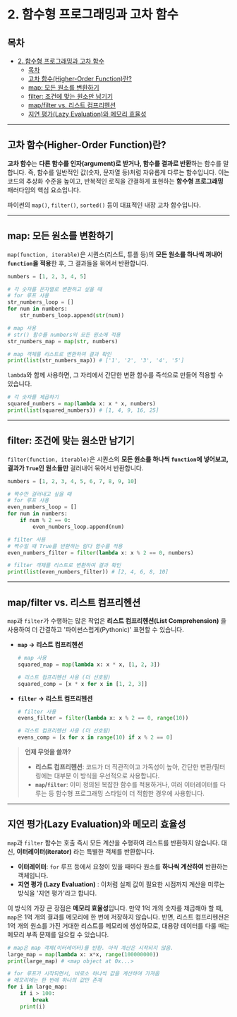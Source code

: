 # 2. 함수형 프로그래밍과 고차 함수

## 목차
- [2. 함수형 프로그래밍과 고차 함수](#2-함수형-프로그래밍과-고차-함수)
  - [목차](#목차)
  - [고차 함수(Higher-Order Function)란?](#고차-함수higher-order-function란)
  - [map: 모든 원소를 변환하기](#map-모든-원소를-변환하기)
  - [filter: 조건에 맞는 원소만 남기기](#filter-조건에-맞는-원소만-남기기)
  - [map/filter vs. 리스트 컴프리헨션](#mapfilter-vs-리스트-컴프리헨션)
  - [지연 평가(Lazy Evaluation)와 메모리 효율성](#지연-평가lazy-evaluation와-메모리-효율성)

---

## 고차 함수(Higher-Order Function)란?

**고차 함수**는 **다른 함수를 인자(argument)로 받거나, 함수를 결과로 반환**하는 함수를 말합니다. 즉, 함수를 일반적인 값(숫자, 문자열 등)처럼 자유롭게 다루는 함수입니다. 이는 코드의 추상화 수준을 높이고, 반복적인 로직을 간결하게 표현하는 **함수형 프로그래밍** 패러다임의 핵심 요소입니다.

파이썬의 `map()`, `filter()`, `sorted()` 등이 대표적인 내장 고차 함수입니다.

---

## map: 모든 원소를 변환하기

`map(function, iterable)`은 시퀀스(리스트, 튜플 등)의 **모든 원소를 하나씩 꺼내어 `function`을 적용**한 후, 그 결과들을 묶어서 반환합니다.

```python
numbers = [1, 2, 3, 4, 5]

# 각 숫자를 문자열로 변환하고 싶을 때
# for 루프 사용
str_numbers_loop = []
for num in numbers:
    str_numbers_loop.append(str(num))

# map 사용
# str() 함수를 numbers의 모든 원소에 적용
str_numbers_map = map(str, numbers)

# map 객체를 리스트로 변환하여 결과 확인
print(list(str_numbers_map)) # ['1', '2', '3', '4', '5']
```

`lambda`와 함께 사용하면, 그 자리에서 간단한 변환 함수를 즉석으로 만들어 적용할 수 있습니다.

```python
# 각 숫자를 제곱하기
squared_numbers = map(lambda x: x * x, numbers)
print(list(squared_numbers)) # [1, 4, 9, 16, 25]
```

---

## filter: 조건에 맞는 원소만 남기기

`filter(function, iterable)`은 시퀀스의 **모든 원소를 하나씩 `function`에 넣어보고, 결과가 `True`인 원소들만** 걸러내어 묶어서 반환합니다.

```python
numbers = [1, 2, 3, 4, 5, 6, 7, 8, 9, 10]

# 짝수만 걸러내고 싶을 때
# for 루프 사용
even_numbers_loop = []
for num in numbers:
    if num % 2 == 0:
        even_numbers_loop.append(num)

# filter 사용
# 짝수일 때 True를 반환하는 람다 함수를 적용
even_numbers_filter = filter(lambda x: x % 2 == 0, numbers)

# filter 객체를 리스트로 변환하여 결과 확인
print(list(even_numbers_filter)) # [2, 4, 6, 8, 10]
```

---

## map/filter vs. 리스트 컴프리헨션

`map`과 `filter`가 수행하는 많은 작업은 **리스트 컴프리헨션(List Comprehension)** 을 사용하여 더 간결하고 '파이썬스럽게(Pythonic)' 표현할 수 있습니다.

- **`map` -> 리스트 컴프리헨션**
  ```python
  # map 사용
  squared_map = map(lambda x: x * x, [1, 2, 3])
  
  # 리스트 컴프리헨션 사용 (더 선호됨)
  squared_comp = [x * x for x in [1, 2, 3]]
  ```

- **`filter` -> 리스트 컴프리헨션**
  ```python
  # filter 사용
  evens_filter = filter(lambda x: x % 2 == 0, range(10))

  # 리스트 컴프리헨션 사용 (더 선호됨)
  evens_comp = [x for x in range(10) if x % 2 == 0]
  ```
> **언제 무엇을 쓸까?**
> - **리스트 컴프리헨션**: 코드가 더 직관적이고 가독성이 높아, 간단한 변환/필터링에는 대부분 이 방식을 우선적으로 사용합니다.
> - **`map`/`filter`**: 이미 정의된 복잡한 함수를 적용하거나, 여러 이터레이터를 다루는 등 함수형 프로그래밍 스타일이 더 적합한 경우에 사용합니다.

---

## 지연 평가(Lazy Evaluation)와 메모리 효율성

`map`과 `filter` 함수는 호출 즉시 모든 계산을 수행하여 리스트를 반환하지 않습니다. 대신, **이터레이터(iterator)** 라는 특별한 객체를 반환합니다.

- **이터레이터**: `for` 루프 등에서 요청이 있을 때마다 원소를 **하나씩 계산하여** 반환하는 객체입니다.
- **지연 평가 (Lazy Evaluation)** : 이처럼 실제 값이 필요한 시점까지 계산을 미루는 방식을 '지연 평가'라고 합니다.

이 방식의 가장 큰 장점은 **메모리 효율성**입니다. 만약 1억 개의 숫자를 제곱해야 할 때, `map`은 1억 개의 결과를 메모리에 한 번에 저장하지 않습니다. 반면, 리스트 컴프리헨션은 1억 개의 원소를 가진 거대한 리스트를 메모리에 생성하므로, 대용량 데이터를 다룰 때는 메모리 부족 문제를 일으킬 수 있습니다.

```python
# map은 map 객체(이터레이터)를 반환. 아직 계산은 시작되지 않음.
large_map = map(lambda x: x*x, range(100000000)) 
print(large_map) # <map object at 0x...>

# for 루프가 시작되면서, 비로소 하나씩 값을 계산하여 가져옴
# 메모리에는 한 번에 하나의 값만 존재
for i in large_map:
    if i > 100:
        break
    print(i)
```